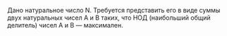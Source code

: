 Дано натуральное число N. Требуется представить его в виде суммы двух натуральных чисел A и B таких, что НОД (наибольший общий делитель) чисел A и B — максимален.